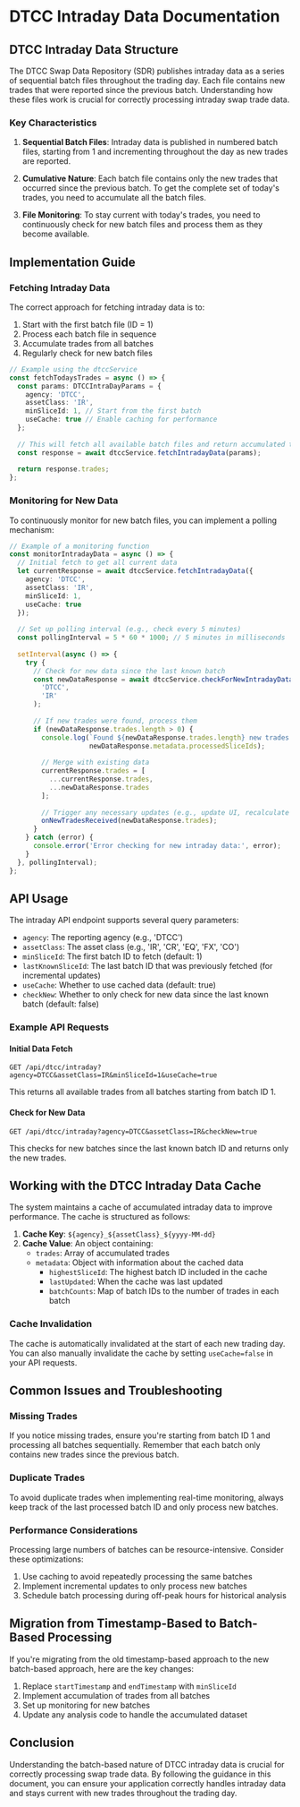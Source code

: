 # DTCC Intraday Data Documentation

## DTCC Intraday Data Structure

The DTCC Swap Data Repository (SDR) publishes intraday data as a series of sequential batch files throughout the trading day. Each file contains new trades that were reported since the previous batch. Understanding how these files work is crucial for correctly processing intraday swap trade data.

### Key Characteristics

1. **Sequential Batch Files**: Intraday data is published in numbered batch files, starting from 1 and incrementing throughout the day as new trades are reported.

2. **Cumulative Nature**: Each batch file contains only the new trades that occurred since the previous batch. To get the complete set of today's trades, you need to accumulate all the batch files.

3. **File Monitoring**: To stay current with today's trades, you need to continuously check for new batch files and process them as they become available.

## Implementation Guide

### Fetching Intraday Data

The correct approach for fetching intraday data is to:

1. Start with the first batch file (ID = 1)
2. Process each batch file in sequence
3. Accumulate trades from all batches
4. Regularly check for new batch files

```typescript
// Example using the dtccService
const fetchTodaysTrades = async () => {
  const params: DTCCIntraDayParams = {
    agency: 'DTCC',
    assetClass: 'IR',
    minSliceId: 1, // Start from the first batch
    useCache: true // Enable caching for performance
  };
  
  // This will fetch all available batch files and return accumulated trades
  const response = await dtccService.fetchIntradayData(params);
  
  return response.trades;
};
```

### Monitoring for New Data

To continuously monitor for new batch files, you can implement a polling mechanism:

```typescript
// Example of a monitoring function
const monitorIntradayData = async () => {
  // Initial fetch to get all current data
  let currentResponse = await dtccService.fetchIntradayData({
    agency: 'DTCC',
    assetClass: 'IR',
    minSliceId: 1,
    useCache: true
  });
  
  // Set up polling interval (e.g., check every 5 minutes)
  const pollingInterval = 5 * 60 * 1000; // 5 minutes in milliseconds
  
  setInterval(async () => {
    try {
      // Check for new data since the last known batch
      const newDataResponse = await dtccService.checkForNewIntradayData(
        'DTCC',
        'IR'
      );
      
      // If new trades were found, process them
      if (newDataResponse.trades.length > 0) {
        console.log(`Found ${newDataResponse.trades.length} new trades in batch(es)`, 
                    newDataResponse.metadata.processedSliceIds);
        
        // Merge with existing data
        currentResponse.trades = [
          ...currentResponse.trades,
          ...newDataResponse.trades
        ];
        
        // Trigger any necessary updates (e.g., update UI, recalculate analytics)
        onNewTradesReceived(newDataResponse.trades);
      }
    } catch (error) {
      console.error('Error checking for new intraday data:', error);
    }
  }, pollingInterval);
};
```

## API Usage

The intraday API endpoint supports several query parameters:

- `agency`: The reporting agency (e.g., 'DTCC')
- `assetClass`: The asset class (e.g., 'IR', 'CR', 'EQ', 'FX', 'CO')
- `minSliceId`: The first batch ID to fetch (default: 1)
- `lastKnownSliceId`: The last batch ID that was previously fetched (for incremental updates)
- `useCache`: Whether to use cached data (default: true)
- `checkNew`: Whether to only check for new data since the last known batch (default: false)

### Example API Requests

#### Initial Data Fetch

```
GET /api/dtcc/intraday?agency=DTCC&assetClass=IR&minSliceId=1&useCache=true
```

This returns all available trades from all batches starting from batch ID 1.

#### Check for New Data

```
GET /api/dtcc/intraday?agency=DTCC&assetClass=IR&checkNew=true
```

This checks for new batches since the last known batch ID and returns only the new trades.

## Working with the DTCC Intraday Data Cache

The system maintains a cache of accumulated intraday data to improve performance. The cache is structured as follows:

1. **Cache Key**: `${agency}_${assetClass}_${yyyy-MM-dd}`
2. **Cache Value**: An object containing:
   - `trades`: Array of accumulated trades
   - `metadata`: Object with information about the cached data
     - `highestSliceId`: The highest batch ID included in the cache
     - `lastUpdated`: When the cache was last updated
     - `batchCounts`: Map of batch IDs to the number of trades in each batch

### Cache Invalidation

The cache is automatically invalidated at the start of each new trading day. You can also manually invalidate the cache by setting `useCache=false` in your API requests.

## Common Issues and Troubleshooting

### Missing Trades

If you notice missing trades, ensure you're starting from batch ID 1 and processing all batches sequentially. Remember that each batch only contains new trades since the previous batch.

### Duplicate Trades

To avoid duplicate trades when implementing real-time monitoring, always keep track of the last processed batch ID and only process new batches.

### Performance Considerations

Processing large numbers of batches can be resource-intensive. Consider these optimizations:

1. Use caching to avoid repeatedly processing the same batches
2. Implement incremental updates to only process new batches
3. Schedule batch processing during off-peak hours for historical analysis

## Migration from Timestamp-Based to Batch-Based Processing

If you're migrating from the old timestamp-based approach to the new batch-based approach, here are the key changes:

1. Replace `startTimestamp` and `endTimestamp` with `minSliceId`
2. Implement accumulation of trades from all batches
3. Set up monitoring for new batches
4. Update any analysis code to handle the accumulated dataset

## Conclusion

Understanding the batch-based nature of DTCC intraday data is crucial for correctly processing swap trade data. By following the guidance in this document, you can ensure your application correctly handles intraday data and stays current with new trades throughout the trading day.